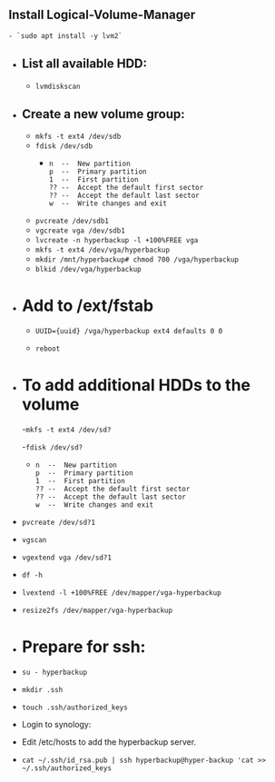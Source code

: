 ## Install Logical-Volume-Manager
	- `sudo apt install -y lvm2`
- ## List all available HDD:
	- `lvmdiskscan`
- ## Create a new volume group:
	- `mkfs -t ext4 /dev/sdb`
	- `fdisk /dev/sdb`
		- ```
		  n  --  New partition
		  p  --  Primary partition
		  1  --  First partition
		  ?? --  Accept the default first sector
		  ?? --  Accept the default last sector
		  w  --  Write changes and exit
		  ```
	- `pvcreate /dev/sdb1`
	- `vgcreate vga /dev/sdb1`
	- `lvcreate -n hyperbackup -l +100%FREE vga`
	- `mkfs -t ext4 /dev/vga/hyperbackup`
	- `mkdir /mnt/hyperbackup# chmod 700 /vga/hyperbackup`
	- `blkid /dev/vga/hyperbackup`
- # Add to /ext/fstab
	- ```
	  UUID={uuid} /vga/hyperbackup ext4 defaults 0 0
	  ```
	- `reboot`
- # To add additional HDDs to the volume
  
  -`mkfs -t ext4 /dev/sd?`
  
  -`fdisk /dev/sd?`
	- ```
	  n  --  New partition
	  p  --  Primary partition
	  1  --  First partition
	  ?? --  Accept the default first sector
	  ?? --  Accept the default last sector
	  w  --  Write changes and exit
	  ```
- `pvcreate /dev/sd?1`
- `vgscan`
- `vgextend vga /dev/sd?1`
- `df -h`
- `lvextend -l +100%FREE /dev/mapper/vga-hyperbackup`
- `resize2fs /dev/mapper/vga-hyperbackup`
- #  Prepare for ssh:
- `su - hyperbackup`
- `mkdir .ssh`
- `touch .ssh/authorized_keys`
- Login to synology:
- Edit /etc/hosts to add the hyperbackup server.
- `cat ~/.ssh/id_rsa.pub | ssh hyperbackup@hyper-backup 'cat >> ~/.ssh/authorized_keys`